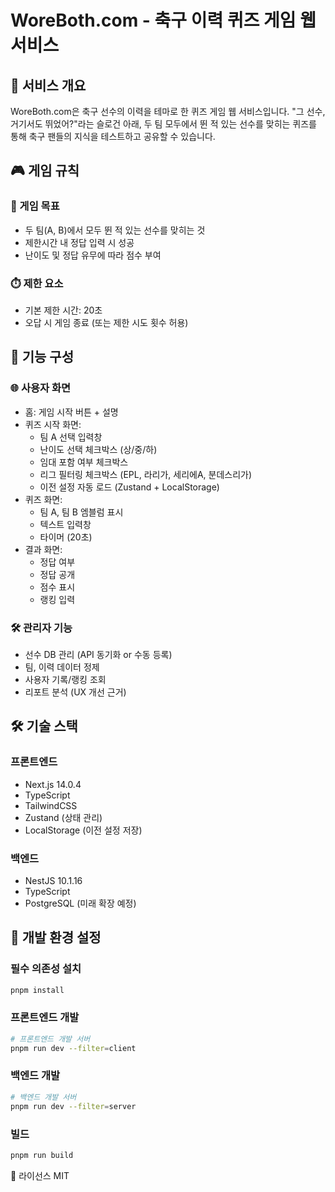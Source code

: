 # WoreBoth.com - 축구 이력 퀴즈 게임 웹 서비스

## 🎯 서비스 개요

WoreBoth.com은 축구 선수의 이력을 테마로 한 퀴즈 게임 웹 서비스입니다. "그 선수, 거기서도 뛰었어?"라는 슬로건 아래, 두 팀 모두에서 뛴 적 있는 선수를 맞히는 퀴즈를 통해 축구 팬들의 지식을 테스트하고 공유할 수 있습니다.

## 🎮 게임 규칙

### 🎯 게임 목표

- 두 팀(A, B)에서 모두 뛴 적 있는 선수를 맞히는 것
- 제한시간 내 정답 입력 시 성공
- 난이도 및 정답 유무에 따라 점수 부여

### ⏱️ 제한 요소

- 기본 제한 시간: 20초
- 오답 시 게임 종료 (또는 제한 시도 횟수 허용)

## 🔧 기능 구성

### 🌐 사용자 화면

- 홈: 게임 시작 버튼 + 설명
- 퀴즈 시작 화면:
  - 팀 A 선택 입력창
  - 난이도 선택 체크박스 (상/중/하)
  - 임대 포함 여부 체크박스
  - 리그 필터링 체크박스 (EPL, 라리가, 세리에A, 분데스리가)
  - 이전 설정 자동 로드 (Zustand + LocalStorage)
- 퀴즈 화면:
  - 팀 A, 팀 B 엠블럼 표시
  - 텍스트 입력창
  - 타이머 (20초)
- 결과 화면:
  - 정답 여부
  - 정답 공개
  - 점수 표시
  - 랭킹 입력

### 🛠️ 관리자 기능

- 선수 DB 관리 (API 동기화 or 수동 등록)
- 팀, 이력 데이터 정제
- 사용자 기록/랭킹 조회
- 리포트 분석 (UX 개선 근거)

## 🛠️ 기술 스택

### 프론트엔드

- Next.js 14.0.4
- TypeScript
- TailwindCSS
- Zustand (상태 관리)
- LocalStorage (이전 설정 저장)

### 백엔드

- NestJS 10.1.16
- TypeScript
- PostgreSQL (미래 확장 예정)

## 🚀 개발 환경 설정

### 필수 의존성 설치

```bash
pnpm install
```

### 프론트엔드 개발

```bash
# 프론트엔드 개발 서버
pnpm run dev --filter=client
```

### 백엔드 개발

```bash
# 백엔드 개발 서버
pnpm run dev --filter=server
```

### 빌드

```bash
pnpm run build
```

📝 라이선스
MIT
